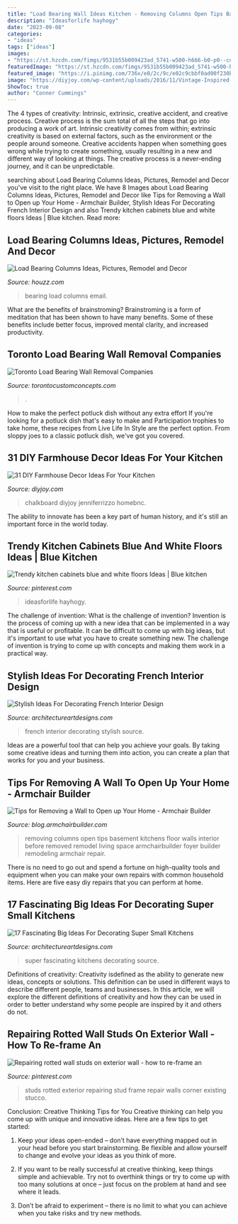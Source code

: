 ```yaml
---
title: "Load Bearing Wall Ideas Kitchen - Removing Columns Open Tips Basement Kitchens Floor Walls Interior Before Removed Remodel Living Space Armchairbuilder Foyer Builder Remodeling Armchair Repair"
description: "Ideasforlife hayhogy"
date: "2023-09-08"
categories:
- "ideas"
tags: ["ideas"]
images:
- "https://st.hzcdn.com/fimgs/9531b55b009423ad_5741-w500-h666-b0-p0--contemporary-basement.jpg"
featuredImage: "https://st.hzcdn.com/fimgs/9531b55b009423ad_5741-w500-h666-b0-p0--contemporary-basement.jpg"
featured_image: "https://i.pinimg.com/736x/e0/2c/9c/e02c9cbbf0ad00f230b51cc482c371bf--wall-stud-house-repair.jpg"
image: "https://diyjoy.com/wp-content/uploads/2016/11/Vintage-Inspired-Farmhouse-Decor.jpg"
ShowToc: true
author: "Conner Cummings"
---
```



The 4 types of creativity: Intrinsic, extrinsic, creative accident, and creative process.
Creative process is the sum total of all the steps that go into producing a work of art. Intrinsic creativity comes from within; extrinsic creativity is based on external factors, such as the environment or the people around someone. Creative accidents happen when something goes wrong while trying to create something, usually resulting in a new and different way of looking at things. The creative process is a never-ending journey, and it can be unpredictable.

	

		
searching about Load Bearing Columns Ideas, Pictures, Remodel and Decor you've visit to the right place. We have 8 Images about Load Bearing Columns Ideas, Pictures, Remodel and Decor like Tips for Removing a Wall to Open up Your Home - Armchair Builder, Stylish Ideas For Decorating French Interior Design and also Trendy kitchen cabinets blue and white floors Ideas | Blue kitchen. Read more:
		
    
## Load Bearing Columns Ideas, Pictures, Remodel And Decor

<img loading=lazy src="https://st.hzcdn.com/fimgs/9531b55b009423ad_5741-w500-h666-b0-p0--contemporary-basement.jpg" onerror="this.onerror=null;this.src='https://tse1.mm.bing.net/th?id=OIP.DSQBFUktOGK79icbyrfiLAHaJ3&amp;pid=15.1';" alt="Load Bearing Columns Ideas, Pictures, Remodel and Decor">

_Source: houzz.com_

>bearing load columns email. 

	

What are the benefits of brainstroming?
Brainstroming is a form of meditation that has been shown to have many benefits. Some of these benefits include better focus, improved mental clarity, and increased productivity.

    
## Toronto Load Bearing Wall Removal Companies

<img loading=lazy src="https://www.torontocustomconcepts.com/wp-content/uploads/2016/12/TorontoLoadBearingWallRemovalBA.jpg" onerror="this.onerror=null;this.src='https://tse4.mm.bing.net/th?id=OIP._q4rg-vdWEVu2MaePw0LowHaDO&amp;pid=15.1';" alt="Toronto Load Bearing Wall Removal Companies">

_Source: torontocustomconcepts.com_

>. 

	

How to make the perfect potluck dish without any extra effort
If you're looking for a potluck dish that's easy to make and Participation trophies to take home, these recipes from Live Life In Style are the perfect option. From sloppy joes to a classic potluck dish, we've got you covered.

    
## 31 DIY Farmhouse Decor Ideas For Your Kitchen

<img loading=lazy src="https://diyjoy.com/wp-content/uploads/2016/11/Vintage-Inspired-Farmhouse-Decor.jpg" onerror="this.onerror=null;this.src='https://tse4.mm.bing.net/th?id=OIP.z2YEXUfQW1X9G9ENWKcTlgHaNQ&amp;pid=15.1';" alt="31 DIY Farmhouse Decor Ideas For Your Kitchen">

_Source: diyjoy.com_

>chalkboard diyjoy jenniferrizzo homebnc. 

	

The ability to innovate has been a key part of human history, and it's still an important force in the world today.

    
## Trendy Kitchen Cabinets Blue And White Floors Ideas | Blue Kitchen

<img loading=lazy src="https://i.pinimg.com/originals/cc/0e/44/cc0e4428b5528fedb3c74542de096244.jpg" onerror="this.onerror=null;this.src='https://tse3.mm.bing.net/th?id=OIP.s_XntTfnmuWvQWO-5UfLOQAAAA&amp;pid=15.1';" alt="Trendy kitchen cabinets blue and white floors Ideas | Blue kitchen">

_Source: pinterest.com_

>ideasforlife hayhogy. 

	

The challenge of invention: What is the challenge of invention?
Invention is the process of coming up with a new idea that can be implemented in a way that is useful or profitable. It can be difficult to come up with big ideas, but it's important to use what you have to create something new. The challenge of invention is trying to come up with concepts and making them work in a practical way.

    
## Stylish Ideas For Decorating French Interior Design

<img loading=lazy src="https://www.architectureartdesigns.com/wp-content/uploads/2017/01/4-50.jpg" onerror="this.onerror=null;this.src='https://tse4.mm.bing.net/th?id=OIP.V-qzSj0OMxF_zwdIkIHWzAHaLH&amp;pid=15.1';" alt="Stylish Ideas For Decorating French Interior Design">

_Source: architectureartdesigns.com_

>french interior decorating stylish source. 

	

Ideas are a powerful tool that can help you achieve your goals. By taking some creative ideas and turning them into action, you can create a plan that works for you and your business.

    
## Tips For Removing A Wall To Open Up Your Home - Armchair Builder

<img loading=lazy src="http://blog.armchairbuilder.com/wp-content/uploads/2012/01/Columns.jpg" onerror="this.onerror=null;this.src='https://tse3.mm.bing.net/th?id=OIP.blv2IEGKgmoPw6Gwffnw-wHaJ4&amp;pid=15.1';" alt="Tips for Removing a Wall to Open up Your Home - Armchair Builder">

_Source: blog.armchairbuilder.com_

>removing columns open tips basement kitchens floor walls interior before removed remodel living space armchairbuilder foyer builder remodeling armchair repair. 

	

There is no need to go out and spend a fortune on high-quality tools and equipment when you can make your own repairs with common household items. Here are five easy diy repairs that you can perform at home.

    
## 17 Fascinating Big Ideas For Decorating Super Small Kitchens

<img loading=lazy src="https://www.architectureartdesigns.com/wp-content/uploads/2017/05/11-14.jpg" onerror="this.onerror=null;this.src='https://tse4.mm.bing.net/th?id=OIP.0WsA9hQ2AZaBUAqJNt3FOwHaKx&amp;pid=15.1';" alt="17 Fascinating Big Ideas For Decorating Super Small Kitchens">

_Source: architectureartdesigns.com_

>super fascinating kitchens decorating source. 

	

Definitions of creativity:
Creativity isdefined as the ability to generate new ideas, concepts or solutions. This definition can be used in different ways to describe different people, teams and businesses. In this article, we will explore the different definitions of creativity and how they can be used in order to better understand why some people are inspired by it and others do not.

    
## Repairing Rotted Wall Studs On Exterior Wall - How To Re-frame An

<img loading=lazy src="https://i.pinimg.com/736x/e0/2c/9c/e02c9cbbf0ad00f230b51cc482c371bf--wall-stud-house-repair.jpg" onerror="this.onerror=null;this.src='https://tse3.mm.bing.net/th?id=OIP.rgGmf2Op58l91E6R8oGEVAHaFh&amp;pid=15.1';" alt="Repairing rotted wall studs on exterior wall - how to re-frame an">

_Source: pinterest.com_

>studs rotted exterior repairing stud frame repair walls corner existing stucco. 

	

Conclusion: Creative Thinking Tips for You
Creative thinking can help you come up with unique and innovative ideas. Here are a few tips to get started:
1. Keep your ideas open-ended – don’t have everything mapped out in your head before you start brainstorming. Be flexible and allow yourself to change and evolve your ideas as you think of more.

2. If you want to be really successful at creative thinking, keep things simple and achievable. Try not to overthink things or try to come up with too many solutions at once – just focus on the problem at hand and see where it leads.

3. Don’t be afraid to experiment – there is no limit to what you can achieve when you take risks and try new methods.

